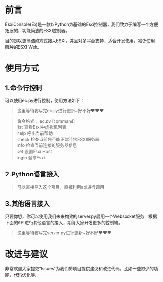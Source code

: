 # 前言
EsxiConsole(Ex)是一款以Python为基础的Esxi控制器，我们致力于编写一个方便拓展的、功能简洁的ESXI控制器。

目的是以更简洁的方式接入ESXI，并且对多平台支持，适合开发使用，减少使用臃肿的ESXI Web。

# 使用方式
## 1.命令行控制
可以使用ec.py进行控制，使用方法如下：
> 这里等待我写完ec.py进行更新~好不好❤❤❤

> 命令格式： ec.py [command]\
    list   查看Esxi中虚拟机列表\
    help   呼出当前帮助\
    check  检查当前是否能正常连接ESXI服务器\
    info   检查当前连接的服务器信息\
    set    设置Esxi Host\
    login  登录Esxi

## 2.Python语言接入
> 可以直接导入这个项目，直接利用api进行调用

## 3.其他语言接入
只要你想，你可以使用我们未来构建的server.py启用一个Websocket服务，根据下面的API进行其他语言的接入，期待大家开发更多的控制端。
> 这里等待我写完server.py进行更新~好不好❤❤❤

# 改进与建议

非常欢迎大家提交“Issues”为我们的项目提供建议和改进代码，比如一些缺少的功能，代码优化等。